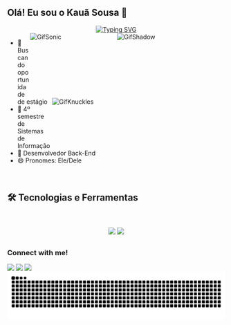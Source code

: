 ## Olá! Eu sou o Kauã Sousa 👋
<div align="center">
  <a href="https://git.io/typing-svg">
    <img src="https://readme-typing-svg.demolab.com?font=&size=22&duration=2000&pause=1000&color=F7F7F7&center=true&width=435&lines=Welcome+to+my+profile!" alt="Typing SVG" />
  </a>
</div>

<div>
  <img align="right" alt="GifShadow" height="200" width="200" hspace="50" src="https://i.pinimg.com/originals/ca/59/c7/ca59c7300ea299fc9f429da8e7924e5c.gif">
  <img align="right" alt="GifSonic" height="150" width="150" hspace="1" src="https://i.pinimg.com/originals/a7/13/9e/a7139e21e1dfa26587907ff2e042a4ec.gif">
  <img align="right" alt="GifKnuckles" height="100" width="100" hspace="0" src="https://static.wikia.nocookie.net/a794adbc-af6b-42ef-9eca-0e9e96cf2339/scale-to-width/370">
</div>

    
- 🔭 Buscando oportunidade de estágio
- 🌱 4º semestre de Sistemas de Informação
- 👾 Desenvolvedor Back-End
- 😄 Pronomes: Ele/Dele
  
<p>
ㅤㅤ 
</p>

## 🛠️ Tecnologias e Ferramentas
<br>

<p align="center">
  <img src="https://skillicons.dev/icons?i=java,python,mysql,git" />
  <img src="https://skillicons.dev/icons?i=github,vscode,figma" />
</p>
 
  ##
  
  ### Connect with me!
<div> 
  <a href="https://instagram.com/saintkaua" target="_blank"><img src="https://img.shields.io/badge/-Instagram-%23E4405F?style=for-the-badge&logo=instagram&logoColor=white" target="_blank"></a>
  <a href = "mailto:kauasousa.alves1@gmail.com"><img src="https://img.shields.io/badge/-Gmail-%23333?style=for-the-badge&logo=gmail&logoColor=white" target="_blank"></a>
  <a href="https://www.linkedin.com/in/saintkaua" target="_blank"><img src="https://img.shields.io/badge/-LinkedIn-%230077B5?style=for-the-badge&logo=linkedin&logoColor=white" target="_blank"></a> 
  
</div>

<picture align="center">
  <source media="(prefers-color-scheme: dark)" srcset="https://raw.githubusercontent.com/saintknx/saintknx/output/github-contribution-grid-snake-dark.svg">
  <source media="(prefers-color-scheme: light)" srcset="https://raw.githubusercontent.com/saintknx/saintknx/output/github-contribution-grid-snake-dark.svg">
  <img align="center" alt="github contribution grid snake animation" src="https://raw.githubusercontent.com/saintknx/saintknx/output/github-contribution-grid-snake.svg">
</picture>
